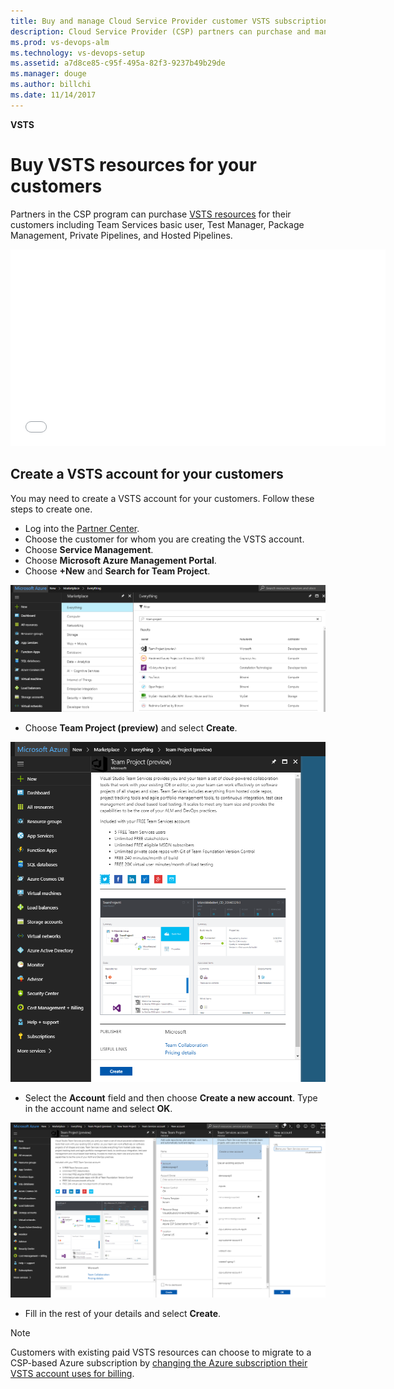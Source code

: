 ```yaml
---
title: Buy and manage Cloud Service Provider customer VSTS subscriptions
description: Cloud Service Provider (CSP) partners can purchase and manage Visual Studio Team Services for their customers
ms.prod: vs-devops-alm
ms.technology: vs-devops-setup
ms.assetid: a7d8ce85-c95f-495a-82f3-9237b49b29de
ms.manager: douge
ms.author: billchi
ms.date: 11/14/2017
---
```


**VSTS**

# Buy VSTS resources for your customers

Partners in the CSP program can purchase [VSTS resources](https://www.visualstudio.com/team-services/pricing) for 
their customers including Team Services basic user, Test Manager, Package Management, Private Pipelines, and 
Hosted Pipelines.


<iframe src="//channel9.msdn.com/Shows/Visual-Studio-for-CSP-Partners/CSP-How-to-buy-VSTS/player" width="600" height="315" allowFullScreen="true" frameBorder="0"></iframe>


## Create a VSTS account for your customers

You may need to create a VSTS account for your customers. Follow these steps to create one.

* Log into the [Partner Center](https://partnercenter.microsoft.com).
* Choose the customer for whom you are creating the VSTS account.
* Choose **Service Management**.
* Choose **Microsoft Azure Management Portal**.
* Choose **+New** and **Search for Team Project**.

![Search for Team Project on the Azure Portal](../_img/csp/azure-marketplace-vsts-csp.png)

* Choose **Team Project (preview)** and select **Create**.

![Create your new VSTS account](../_img/csp/azure-marketplace-vsts-create.png)

* Select the **Account** field and then choose **Create a new account**. Type in the account name and select **OK**.

![Populate your account with your info](../_img/csp/azure-marketplace-vsts-create2.png)

* Fill in the rest of your details and select **Create**.

 > [!NOTE]
 > Customers with existing paid VSTS resources can choose to migrate to a CSP-based Azure subscription by 
 > [changing the Azure subscription their VSTS account uses for billing](../change-azure-subscription.md).
 